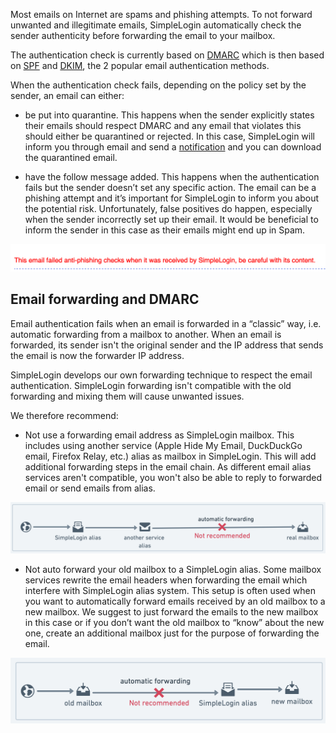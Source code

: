 Most emails on Internet are spams and phishing attempts. To not forward unwanted and illegitimate emails, SimpleLogin automatically check the sender authenticity before forwarding the email to your mailbox.

The authentication check is currently based on [DMARC](https://en.wikipedia.org/wiki/DMARC) which is then based on [SPF](https://en.wikipedia.org/wiki/Sender_Policy_Framework) and [DKIM](https://en.wikipedia.org/wiki/DomainKeys_Identified_Mail), the 2 popular email authentication methods.

When the authentication check fails, depending on the policy set by the sender, an email can either:

- be put into quarantine. This happens when the sender explicitly states their emails should respect DMARC and any email that violates this should either be quarantined or rejected. In this case, SimpleLogin will inform you through email and send a [notification](https://app.simplelogin.io/dashboard/notifications) and you can download the quarantined email.

- have the follow message added. This happens when the authentication fails but the sender doesn’t set any specific action. The email can be a phishing attempt and it’s important for SimpleLogin to inform you about the potential risk. Unfortunately, false positives do happen, especially when the sender incorrectly set up their email. It would be beneficial to inform the sender in this case as their emails might end up in Spam.

![](anti-phishing/section.png)

## Email forwarding and DMARC

Email authentication fails when an email is forwarded in a “classic” way, i.e. automatic forwarding from a mailbox to another. When an email is forwarded, its sender isn't the original sender and the IP address that sends the email is now the forwarder IP address.

SimpleLogin develops our own forwarding technique to respect the email authentication. SimpleLogin forwarding isn't compatible with the old forwarding and mixing them will cause unwanted issues. 

We therefore recommend:

-	Not use a forwarding email address as SimpleLogin mailbox. This includes using another service (Apple Hide My Email, DuckDuckGo email, Firefox Relay, etc.) alias as mailbox in SimpleLogin. This will add additional forwarding steps in the email chain. As different email alias services aren't compatible, you won't also be able to reply to forwarded email or send emails from alias. 

![](anti-phishing/mailbox-is-alias.png)

-	Not auto forward your old mailbox to a SimpleLogin alias. Some mailbox services rewrite the email headers when forwarding the email which interfere with SimpleLogin alias system. This setup is often used when you want to automatically forward emails received by an old mailbox to a new mailbox. We suggest to just forward the emails to the new mailbox in this case or if you don’t want the old mailbox to “know” about the new one, create an additional mailbox just for the purpose of forwarding the email.

![](anti-phishing/old-mailbox.png)
